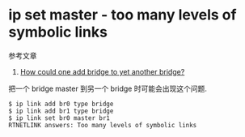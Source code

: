 # ip set master - too many levels of symbolic links

参考文章

1. [How could one add bridge to yet another bridge?](http://intelligentsystemsmonitoring.com/community/how-could-one-add-bridge-to-yet-another-bridge/)

把一个 bridge master 到另一个 bridge 时可能会出现这个问题.

```console
$ ip link add br0 type bridge
$ ip link add br1 type bridge
$ ip link set br0 master br1
RTNETLINK answers: Too many levels of symbolic links
```

